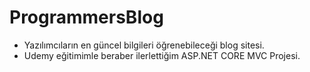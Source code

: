 # ProgrammersBlog
- Yazılımcıların en güncel bilgileri öğrenebileceği blog sitesi.
- Udemy eğitimimle beraber ilerlettiğim ASP.NET CORE MVC Projesi. 
